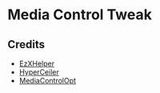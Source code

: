 # Media Control Tweak

## Credits

- [EzXHelper](https://github.com/KyuubiRan/EzXHelper)
- [HyperCeiler](https://github.com/ReChronoRain/HyperCeiler)
- [MediaControlOpt](https://github.com/YuKongA/MediaControlOpt)